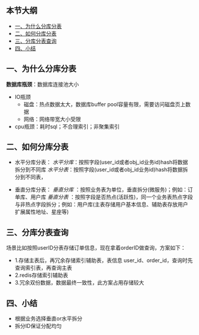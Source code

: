 ## 本节大纲
* [一、为什么分库分表](#1)
* [二、如何分库分表](#2)
* [三、分库分表查询](#3)
* [四、小结](#4)


## <span id="1">一、为什么分库分表</span>
**数据库瓶颈**：数据库连接池大小
* IO瓶颈
  - 磁盘：热点数据太大，数据库buffer pool容量有限，需要访问磁盘页上数据
  - 网络：网络带宽大小受限
* cpu瓶颈：耗时sql；不合理索引；非聚集索引
## <span id="2">二、如何分库分表</span>
* 水平分库分表：
   *水平分库*：按照字段(user_id或者obj_id业务id)hash将数据拆分到不同库
   *水平分表*：按照字段(user_id或者obj_id业务id)hash将数据拆分到不同表，

* 垂直分库分表：
   *垂直分库* ：按照业务表为单位，垂直拆分(微服务)；例如：订单库、用户库 
   *垂直分表* ：按照字段是否热点(活跃性)，同一个业务表热点字段与非热点字段拆分；例如：用户库(主表存储用户基本信息、辅助表存放用户扩展属性地址、星座等)
## <span id="3">三、分库分表查询</span>
场景比如按照userID分表存储订单信息，现在拿着orderID做查询，方案如下：
  - 1.存储主表后，再冗余存储索引辅助表，表信息 user_id、order_id，查询时先查询索引表，再查询主表
  - 2.redis存储索引辅助表
  - 3.冗余双份数据，数据最终一致性，此方案占用存储较大


## <span id="4">四、小结</span>
* 根据业务选择垂直or水平拆分
* 拆分ID保证分配均匀
